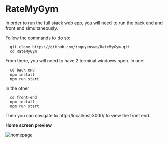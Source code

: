 # RateMyGym

In order to run the full stack web app, you will need to run the back end and front end simultaneously.

Follow the commands to do so:

```
  git clone https://github.com/tnguyenswe/RateMyGym.git
  cd RateMyGym
```

From there, you will need to have 2 terminal windows open. In one:

```
  cd back-end
  npm install
  npm run start
```

In the other

```
  cd front-end
  npm install
  npm run start
```

Then you can navigate to http://localhost:3000/ to view the front end.

**Home screen preview**

![homepage](https://user-images.githubusercontent.com/89228953/169892477-1a76d051-8281-47fe-8cb8-863e2deb8004.png)
